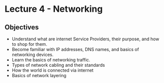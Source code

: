# Lecture 4 - Networking

## Objectives

+ Understand what are internet Service Providers, their purpose, and how to shop for them.
+ Become familiar with IP addresses, DNS names, and basics of networking devices.
+ Learn the basics of networking traffic.
+ Types of network cabling and their standards
+ How the world is connected via internet
+ Basics of network layering
